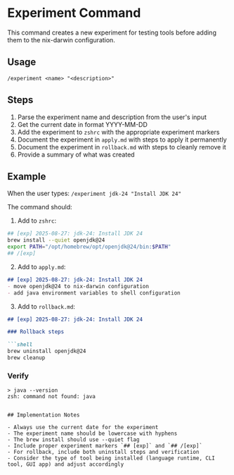 # Experiment Command

This command creates a new experiment for testing tools before adding them to the nix-darwin configuration.

## Usage

```
/experiment <name> "<description>"
```

## Steps

1. Parse the experiment name and description from the user's input
2. Get the current date in format YYYY-MM-DD
3. Add the experiment to `zshrc` with the appropriate experiment markers
4. Document the experiment in `apply.md` with steps to apply it permanently
5. Document the experiment in `rollback.md` with steps to cleanly remove it
6. Provide a summary of what was created

## Example

When the user types: `/experiment jdk-24 "Install JDK 24"`

The command should:

1. Add to `zshrc`:
```bash
## [exp] 2025-08-27: jdk-24: Install JDK 24
brew install --quiet openjdk@24
export PATH="/opt/homebrew/opt/openjdk@24/bin:$PATH"
## /[exp]
```

2. Add to `apply.md`:
```markdown
## [exp] 2025-08-27: jdk-24: Install JDK 24
- move openjdk@24 to nix-darwin configuration
- add java environment variables to shell configuration
```

3. Add to `rollback.md`:
```markdown
## [exp] 2025-08-27: jdk-24: Install JDK 24

### Rollback steps

```shell
brew uninstall openjdk@24
brew cleanup
```

### Verify

```shell
> java --version
zsh: command not found: java
```
```

## Implementation Notes

- Always use the current date for the experiment
- The experiment name should be lowercase with hyphens
- The brew install should use --quiet flag
- Include proper experiment markers `## [exp]` and `## /[exp]`
- For rollback, include both uninstall steps and verification
- Consider the type of tool being installed (language runtime, CLI tool, GUI app) and adjust accordingly
